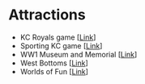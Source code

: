 # Attractions
* KC Royals game \[[Link](https://www.mlb.com/royals/ballpark)]
* Sporting KC game \[[Link](https://www.sportingkc.com/)]
* WW1 Museum and Memorial \[[Link](https://www.theworldwar.org/)]
* West Bottoms \[[Link](https://www.visitkc.com/west-bottoms)]
* Worlds of Fun \[[Link](https://www.worldsoffun.com/)]
